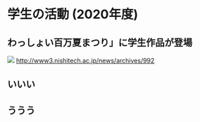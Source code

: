 # 学生の活動 (2020年度)

## わっしょい百万夏まつり」に学生作品が登場
![](http://www3.nishitech.ac.jp/app/webroot/files/uploads/1_992.jpg)
http://www3.nishitech.ac.jp/news/archives/992


## いいい

## ううう
